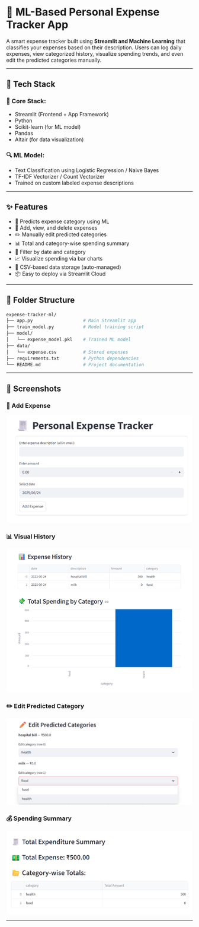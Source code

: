 # 💸 ML-Based Personal Expense Tracker App

A smart expense tracker built using **Streamlit and Machine Learning** that classifies your expenses based on their description. Users can log daily expenses, view categorized history, visualize spending trends, and even edit the predicted categories manually.

---

## 🚀 Tech Stack

### 🎯 Core Stack:
- Streamlit (Frontend + App Framework)
- Python
- Scikit-learn (for ML model)
- Pandas
- Altair (for data visualization)

### 🔍 ML Model:
- Text Classification using Logistic Regression / Naive Bayes
- TF-IDF Vectorizer / Count Vectorizer
- Trained on custom labeled expense descriptions

---

## ✨ Features

- 🤖 Predicts expense category using ML
- 📝 Add, view, and delete expenses
- ✏️ Manually edit predicted categories
- 📊 Total and category-wise spending summary
- 📅 Filter by date and category
- 📈 Visualize spending via bar charts
- 💾 CSV-based data storage (auto-managed)
- 📦 Easy to deploy via Streamlit Cloud

---

## 📂 Folder Structure

```bash
expense-tracker-ml/
├── app.py                   # Main Streamlit app
├── train_model.py           # Model training script
├── model/
│   └── expense_model.pkl    # Trained ML model
├── data/
│   └── expense.csv          # Stored expenses
├── requirements.txt         # Python dependencies
└── README.md                # Project documentation
```

---
## 📸 Screenshots

### 🧾 Add Expense  
![Add](assets/AddExpense.png)

### 📊 Visual History  
![History](assets/ExpenseHistory.png)

### ✏️ Edit Predicted Category  
![Edit](assets/EditCategory.png)

### 💰 Spending Summary  
![Total](assets/TotalSummary.png)

---
